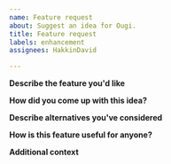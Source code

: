 ```yaml
---
name: Feature request
about: Suggest an idea for Ougi.
title: Feature request
labels: enhancement
assignees: HakkinDavid

---
```


**Describe the feature you'd like**

**How did you come up with this idea?**

**Describe alternatives you've considered**

**How is this feature useful for anyone?**

**Additional context**
